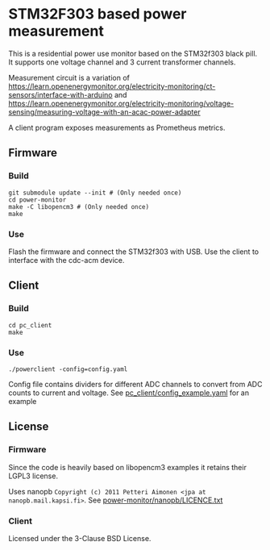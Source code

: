 # STM32F303 based power measurement

This is a residential power use monitor based on the STM32f303 black pill. It supports one voltage channel and 3 current transformer channels.

Measurement circuit is a variation of https://learn.openenergymonitor.org/electricity-monitoring/ct-sensors/interface-with-arduino and https://learn.openenergymonitor.org/electricity-monitoring/voltage-sensing/measuring-voltage-with-an-acac-power-adapter

A client program exposes measurements as Prometheus metrics.

## Firmware

### Build

```
git submodule update --init # (Only needed once)
cd power-monitor
make -C libopencm3 # (Only needed once)
make
```

### Use

Flash the firmware and connect the STM32f303 with USB. Use the client to interface with the cdc-acm device.

## Client

### Build

```
cd pc_client
make
```

### Use

```
./powerclient -config=config.yaml
```

Config file contains dividers for different ADC channels to convert from ADC counts to current and voltage. See [pc_client/config_example.yaml](pc_client/config_example.yaml) for an example


## License

### Firmware

Since the  code is heavily based on libopencm3 examples it retains their LGPL3 license.

Uses nanopb `Copyright (c) 2011 Petteri Aimonen <jpa at nanopb.mail.kapsi.fi>`. See [power-monitor/nanopb/LICENCE.txt](power-monitor/nanopb/LICENSE.txt)

### Client

Licensed under the 3-Clause BSD License.
